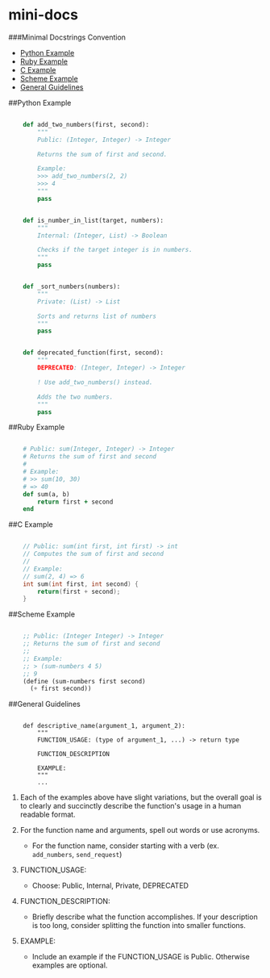 mini-docs
=========

###Minimal Docstrings Convention

- [Python Example](#python-example)
- [Ruby Example](#ruby-example)
- [C Example](#c-example)
- [Scheme Example](#scheme-example)
- [General Guidelines](#general-guidelines)

##Python Example
```python

    def add_two_numbers(first, second):
        """
        Public: (Integer, Integer) -> Integer

        Returns the sum of first and second.

        Example:
        >>> add_two_numbers(2, 2)
        >>> 4
        """
        pass


    def is_number_in_list(target, numbers):
        """
        Internal: (Integer, List) -> Boolean

        Checks if the target integer is in numbers.
        """
        pass


    def _sort_numbers(numbers):
        """
        Private: (List) -> List

        Sorts and returns list of numbers
        """
        pass


    def deprecated_function(first, second):
        """
        DEPRECATED: (Integer, Integer) -> Integer

        ! Use add_two_numbers() instead.

        Adds the two numbers.
        """
        pass

```

##Ruby Example
```ruby

    # Public: sum(Integer, Integer) -> Integer
    # Returns the sum of first and second
    #
    # Example:
    # >> sum(10, 30)
    # => 40
    def sum(a, b)
        return first + second
    end

```

##C Example
```c

    // Public: sum(int first, int first) -> int
    // Computes the sum of first and second
    //
    // Example:
    // sum(2, 4) => 6
    int sum(int first, int second) {
        return(first + second);
    }

```

##Scheme Example
```scheme

    ;; Public: (Integer Integer) -> Integer
    ;; Returns the sum of first and second
    ;;
    ;; Example:
    ;; > (sum-numbers 4 5)
    ;; 9
    (define (sum-numbers first second)
      (+ first second))

```

##General Guidelines

```

    def descriptive_name(argument_1, argument_2):
        """
        FUNCTION_USAGE: (type of argument_1, ...) -> return type

        FUNCTION_DESCRIPTION

        EXAMPLE:
        """
        ...

```

1. Each of the examples above have slight variations, but the overall goal is to clearly and succinctly describe the function's usage in a human readable format.

2. For the function name and arguments, spell out words or use acronyms.
    - For the function name, consider starting with a verb (ex. `add_numbers`, `send_request`)

3. FUNCTION_USAGE:
    - Choose: Public, Internal, Private, DEPRECATED

4. FUNCTION_DESCRIPTION:
    - Briefly describe what the function accomplishes. If your description is too long, consider splitting the function into smaller functions.

5. EXAMPLE:
    - Include an example if the FUNCTION_USAGE is Public. Otherwise examples are optional.

